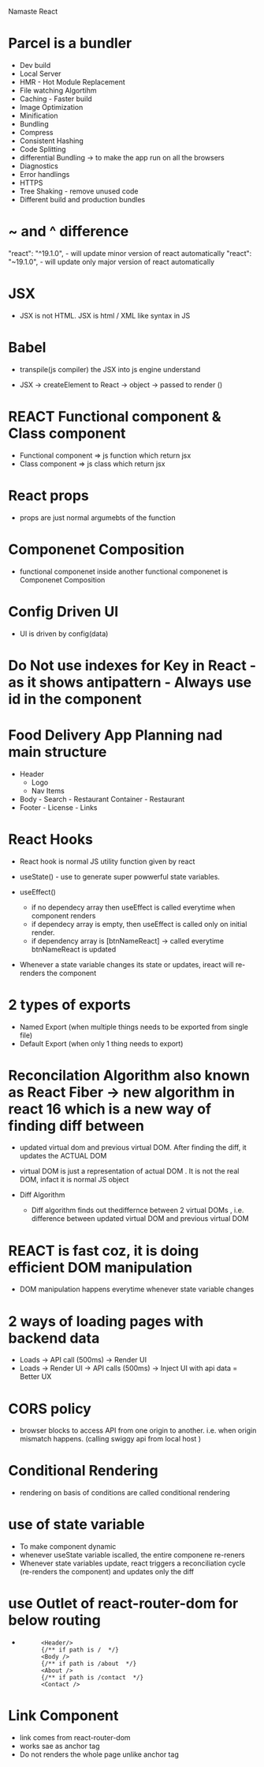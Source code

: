 Namaste React

# Parcel is a bundler
- Dev build
- Local Server
- HMR - Hot Module Replacement
- File watching Algortihm
- Caching - Faster build
- Image Optimization
- Minification
- Bundling
- Compress
- Consistent Hashing
- Code Splitting
- differential Bundling -> to make the app run on all the browsers
- Diagnostics
- Error handlings
- HTTPS
- Tree Shaking - remove unused code 
- Different build and production  bundles

# ~ and ^ difference
 "react": "^19.1.0", - will update minor version of react automatically
 "react": "~19.1.0", - will update only major version of react automatically


 # JSX
 - JSX is not HTML. JSX is html / XML like syntax in JS 

 # Babel
- transpile(js compiler) the JSX into js engine understand

- JSX -> createElement to React -> object -> passed to render () 

# REACT Functional component & Class component
- Functional component => js function which return jsx
- Class component => js class which return jsx

# React props
- props are just normal argumebts of the function

# Componenet Composition
- functional componenet inside another functional componenet is Componenet Composition

# Config Driven UI
- UI is driven by config(data)

# Do Not use indexes for Key in React - as it shows antipattern - Always use id in the component

# Food Delivery App Planning nad main structure
  - Header
    - Logo 
    - Nav Items
 - Body
       - Search
       - Restaurant Container
           - Restaurant
 - Footer
       - License
       - Links
   
# React Hooks
- React hook is normal JS utility function given by react 
- useState() - use to generate super powwerful state variables.
- useEffect() 
    - if no dependecy array then useEffect is called everytime when component renders
    - if dependecy array is empty, then useEffect is called only on initial render.
    - if dependency array is [btnNameReact] -> called everytime btnNameReact is updated

- Whenever a state variable changes its state or updates, ireact will re-renders the component

# 2 types of exports
- Named Export (when multiple things needs to be exported from single file)
- Default Export (when only 1 thing needs to export) 

# Reconcilation Algorithm also known as React Fiber -> new algorithm in react 16 which is a new way of finding diff between
-  updated virtual dom and previous virtual DOM. After finding the diff, it updates the ACTUAL DOM
- virtual DOM is just a representation of actual DOM . It is not the real DOM, infact it is normal JS object

- Diff Algorithm
    - Diff algorithm finds out thediffernce between 2 virtual DOMs , i.e. difference between updated virtual DOM and previous virtual DOM

# REACT is fast coz, it is doing efficient DOM manipulation
 - DOM manipulation happens everytime whenever state variable changes

# 2 ways of loading pages with backend data
- Loads -> API call (500ms) -> Render UI
- Loads -> Render UI -> API calls (500ms) -> Inject UI with api data = Better UX

# CORS policy
- browser blocks to access API from one origin to another. i.e. when origin mismatch happens. (calling swiggy api from local host ) 

# Conditional Rendering
- rendering on basis of conditions are called conditional rendering

# use of state variable
- To make component dynamic
- whenever useState variable iscalled, the entire componene re-reners
- Whenever state variables update, react triggers a reconciliation cycle (re-renders the component) and updates only the diff

# use Outlet of react-router-dom for below routing
-           <Header/>
            {/** if path is /  */}
            <Body />
            {/** if path is /about  */}
            <About />
            {/** if path is /contact  */}
            <Contact />

# Link Component 
- link comes from react-router-dom
- works sae as anchor tag
- Do not renders the whole page unlike anchor tag